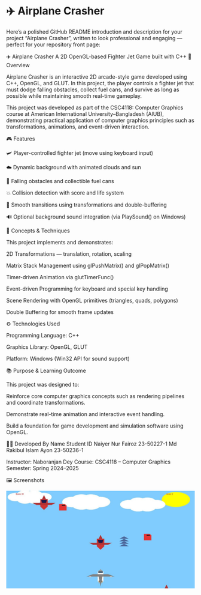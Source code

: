 # ✈️ Airplane Crasher
Here’s a polished GitHub README introduction and description for your project “Airplane Crasher”, written to look professional and engaging — perfect for your repository front page:

✈️ Airplane Crasher
A 2D OpenGL-based Fighter Jet Game built with C++
🧩 Overview

Airplane Crasher is an interactive 2D arcade-style game developed using C++, OpenGL, and GLUT.
In this project, the player controls a fighter jet that must dodge falling obstacles, collect fuel cans, and survive as long as possible while maintaining smooth real-time gameplay.

This project was developed as part of the CSC4118: Computer Graphics course at American International University–Bangladesh (AIUB), demonstrating practical application of computer graphics principles such as transformations, animations, and event-driven interaction.

🎮 Features

🛩️ Player-controlled fighter jet (move using keyboard input)

☁️ Dynamic background with animated clouds and sun

🚀 Falling obstacles and collectible fuel cans

💥 Collision detection with score and life system

🌈 Smooth transitions using transformations and double-buffering

🔊 Optional background sound integration (via PlaySound() on Windows)

🧠 Concepts & Techniques

This project implements and demonstrates:

2D Transformations — translation, rotation, scaling

Matrix Stack Management using glPushMatrix() and glPopMatrix()

Timer-driven Animation via glutTimerFunc()

Event-driven Programming for keyboard and special key handling

Scene Rendering with OpenGL primitives (triangles, quads, polygons)

Double Buffering for smooth frame updates

⚙️ Technologies Used

Programming Language: C++

Graphics Library: OpenGL, GLUT

Platform: Windows (Win32 API for sound support)

📚 Purpose & Learning Outcome

This project was designed to:

Reinforce core computer graphics concepts such as rendering pipelines and coordinate transformations.

Demonstrate real-time animation and interactive event handling.

Build a foundation for game development and simulation software using OpenGL.

🧑‍💻 Developed By
Name	Student ID
Naiyer Nur Fairoz	23-50227-1
Md Rakibul Islam Ayon	23-50236-1

Instructor: Naboranjan Dey
Course: CSC4118 – Computer Graphics
Semester: Spring 2024–2025

🖼️ Screenshots

![image alt](https://github.com/Ayon-Islam1216/AirPlane-Crasher/blob/main/WhatsApp%20Image%202025-10-07%20at%2002.03.42_39215037.jpg?raw=true)

